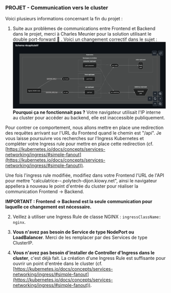 ### PROJET - Communication vers le cluster

Voici plusieurs informations concernant la fin du projet :

1. Suite aux problèmes de communications entre Frontend et Backend dans le projet, merci à Charles Meunier pour la solution utilisant le double port-forward 🙂 . Voici un changement correctif dans le sujet :
   ![Schema récapitulatif](schema.png)
**Pourquoi ça ne fonctionnait pas ?** Votre navigateur utilisait l'IP interne au cluster pour accéder au backend, elle est inaccessible publiquement.

Pour contrer ce comportement, nous allons mettre en place une redirection des requêtes arrivant sur l'URL du Frontend quand le chemin est "/api". Je vous laisse poursuivre vos recherches sur l'Ingress Kubernetes et compléter votre Ingress rule pour mettre en place cette redirection (cf. [https://kubernetes.io/docs/concepts/services-networking/ingress/#simple-fanout](https://kubernetes.io/docs/concepts/services-networking/ingress/#simple-fanout)).

Une fois l'ingress rule modifiée, modifiez dans votre Frontend l'URL de l'API pour mettre "calculatrice-<nombinome1>-<nombinome2>.polytech-dijon.kiowy.net", ainsi le navigateur appellera à nouveau le point d'entrée du cluster pour réaliser la communication Frontend -> Backend.

**IMPORTANT : Frontend -> Backend est la seule communication pour laquelle ce changement est nécessaire.**

2. Veillez à utiliser une Ingress Rule de classe NGINX : `ingressClassName: nginx`.

3. **Vous n'avez pas besoin de Service de type NodePort ou LoadBalancer**. Merci de les remplacer par des Services de type ClusterIP.

4. **Vous n'avez pas besoin d'installer de Controller d'Ingress dans le cluster**, c'est déjà fait. La création d'une Ingress Rule est suffisante pour ouvrir un point d'entrée dans le cluster (cf. [https://kubernetes.io/docs/concepts/services-networking/ingress/#simple-fanout](https://kubernetes.io/docs/concepts/services-networking/ingress/#simple-fanout)).